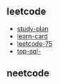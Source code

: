## leetcode

- [study-plan](https://leetcode.com/studyplan/)
- [learn-card](https://leetcode.com/explore/learn/card/the-leetcode-beginners-guide/679/sql-syntax/4358/)
- [leetcode-75](https://leetcode.com/studyplan/leetcode-75/)
- [top-sql-](https://leetcode.com/studyplan/top-sql-50/)

## neetcode